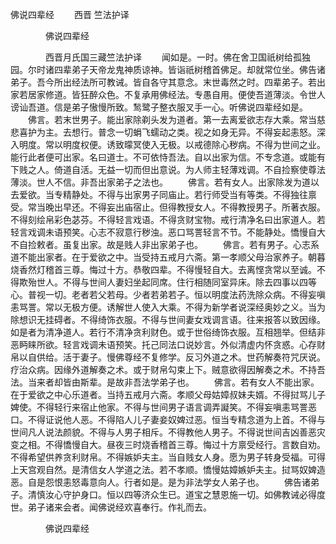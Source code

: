   佛说四辈经
　　西晋 竺法护译




　　　　佛说四辈经

　　　　西晋月氏国三藏竺法护译
　　闻如是。一时。佛在舍卫国祇树给孤独园。尔时诸四辈弟子天帝龙鬼神质谅神。皆诣祇树稽首佛足。却就常位坐。佛告诸弟子。吾今所出经法所可教诫。皆自各守其意念。末世毒然之时。四辈弟子。若出家若居家修道。皆狂醉众色。不复承用佛经法。专愚自用。便使吾道薄淡。令世人谤讪吾道。信是弟子慠慢所致。鹙鹭子整衣服叉手一心。听佛说四辈经如是。
　　佛言。若末世男子。能出家除剃头发为道者。第一去离爱欲志存大乘。常当慈悲喜护为主。去想行。普念一切蜎飞蠕动之类。视之如身无异。不得妄起恚怒。深入明度。常以明度权便。诱致曚冥使入无极。以戒德除心秽病。不得为世间之业。能行此者便可出家。名曰道士。不可依恃吾法。自以出家为信。不专念道。或能有下贱之人。倚道自活。无益一切而但出意说。为人师主轻薄戏调。不自捡察使尊法薄淡。世人不信。非吾出家弟子之法也。
　　佛言。若有女人。出家除发为道以去爱欲。当专精静处。不得与出家男子同庙止。若行师受当有等类。不得独往禀受。常当晚出早还。不得妄出庙宿止。但得教授女人。不得教授男子。所著衣服。不得刻绘帛彩色苾芬。不得轻言戏语。不得贪财宝物。戒行清净名曰出家道人。若轻言戏调未语预笑。心志不寂意行秽浊。恶口骂詈轻言不节。不能静处。憍慢自大不自捡敕者。虽复出家。故是贱人非出家弟子也。
　　佛言。若有男子。心志系道不能出家者。在于爱欲之中。当受持五戒月六斋。第一孝顺父母治家养子。朝暮烧香然灯稽首三尊。悔过十方。恭敬四辈。不得慢轻自大。去离悭贪常以至诚。不得欺殆世人。不得与世间人妻妇坐起同席。住行相随同室异床。除去四事以四等心。普视一切。老者若父若母。少者若弟若子。恒以明度法药洗除众病。不得妄嗔恚骂詈。常以无极方便。诱解世人使入大乘。不得为新学者说深经奥妙之义。当为除想识无挂碍者。不得绮饰衣服。不得与世间妻女戏调言语。往来报答以致因缘。如是者为清净道人。若行不清净贪利财色。或于世俗绮饰衣服。互相翘举。但结非恶眄睐所欲。轻言戏调未语预笑。托己同法口说妙言。外似清虚内怀贪惑。心存财帛以自供给。活于妻子。慢佛尊经不复修学。反习外道之术。世药解奏符咒厌说。疗治众病。因缘外道解奏之术。或于财帛勾束上下。贼意欲得因解奏之术。不持吾法。当来者却皆由斯辈。是故非吾法学弟子也。
　　佛言。若有女人不能出家。在于爱欲之中心乐道者。当持五戒月六斋。孝顺父母姑嫜叔妹夫婿。不得挝骂儿子婢使。不得轻行来宿止他家。不得与世间男子语言调弄譺笑。不得妄嗔恚骂詈恶口。不得证说他人恶。不得陷人儿子妻妾奴婢过恶。恒当专精念道为上首。不得与世间凡人说法颜貌。不得与人男子相斥。不得教他人男子。不得说世间吉凶善恶灾变之相。不得憍慢自大。昼夜三时烧香稽首三尊。悔过十方禀受经行。言数自劝。不得希望供养贪利财帛。不得嫉妒夫主。当自贱女人身。愿为男子转身受福。可得上天宫观自然。是清信女人学道之法。若不孝顺。憍慢姑嫜嫉妒夫主。挝骂奴婢造恶。自是怨恨恚怒毒意向人。行者如是。是为非法学女人弟子也。
　　佛告诸弟子。清慎汝心守护身口。恒以四等济众生已。道宝之慧恩施一切。如佛教诫必得度世。弟子诸来会者。闻佛说经欢喜奉行。作礼而去。

　　　　佛说四辈经


